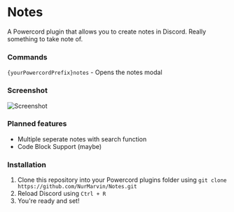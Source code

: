 # Notes
A Powercord plugin that allows you to create notes in Discord. Really something to take note of.

### Commands
`{yourPowercordPrefix}notes` - Opens the notes modal

### Screenshot
![Screenshot](https://axolotl.club/gZGsLgwc.png?key=HailTheAxolotl6pIJReo)

### Planned features
- Multiple seperate notes with search function
- Code Block Support (maybe)

### Installation
1. Clone this repository into your Powercord plugins folder using `git clone https://github.com/NurMarvin/Notes.git`
2. Reload Discord using `Ctrl + R`
3. You're ready and set!